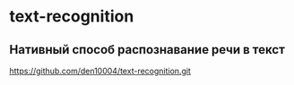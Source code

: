 # text-recognition

## Нативный способ распознавание речи в текст

https://github.com/den10004/text-recognition.git
